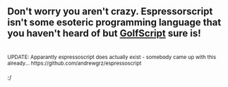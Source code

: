 ## Don't worry you aren't crazy. Espressorscript isn't some esoteric programming language that you haven't heard of but [GolfScript](http://www.golfscript.com/golfscript/) sure is!
<br>
<sub>
UPDATE: Apparantly espressoscript does actually exist - somebody came up with this already...  https://github.com/andrewgrz/espressoscript
</sub>
<br>
<br>
:/